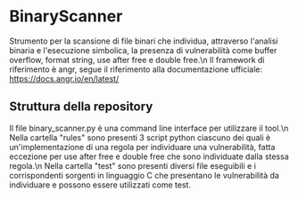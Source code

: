 # BinaryScanner

Strumento per la scansione di file binari che individua, attraverso l'analisi binaria e l'esecuzione simbolica, la presenza di vulnerabilità come buffer overflow, format string, use after free e double free.\n
Il framework di riferimento è angr, segue il riferimento alla documentazione ufficiale: https://docs.angr.io/en/latest/

## Struttura della repository
Il file binary_scanner.py è una command line interface per utilizzare il tool.\n
Nella cartella "rules" sono presenti 3 script python ciascuno dei quali è un'implementazione di una regola per individuare una vulnerabilità, fatta eccezione per use after free e double free che sono individuate dalla stessa regola.\n
Nella cartella "test" sono presenti diversi file eseguibili e i corrispondenti sorgenti in linguaggio C che presentano le vulnerabilità da individuare e possono essere utilizzati come test. 
